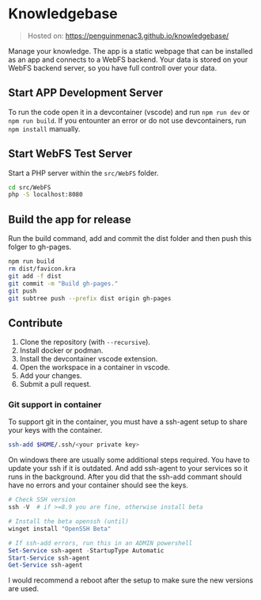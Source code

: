 # Knowledgebase

> Hosted on: https://penguinmenac3.github.io/knowledgebase/

Manage your knowledge. The app is a static webpage that can be installed as an app and connects to a WebFS backend. Your data is stored on your WebFS backend server, so you have full controll over your data.

## Start APP Development Server

To run the code open it in a devcontainer (vscode) and run `npm run dev` or `npm run build`. If you entounter an error or do not use devcontainers, run `npm install` manually.

## Start WebFS Test Server

Start a PHP server within the `src/WebFS` folder.
```bash
cd src/WebFS
php -S localhost:8080
```

## Build the app for release

Run the build command, add and commit the dist folder and then push this folger to gh-pages.
```bash
npm run build
rm dist/favicon.kra
git add -f dist
git commit -m "Build gh-pages."
git push
git subtree push --prefix dist origin gh-pages
```

## Contribute

1. Clone the repository (with `--recursive`).
1. Install docker or podman.
2. Install the devcontainer vscode extension.
3. Open the workspace in a container in vscode.
4. Add your changes.
5. Submit a pull request.

### Git support in container

To support git in the container, you must have a ssh-agent setup to share your keys with the container.

```bash
ssh-add $HOME/.ssh/<your private key>
```

On windows there are usually some additional steps required.
You have to update your ssh if it is outdated.
And add ssh-agent to your services so it runs in the background.
After you did that the ssh-add commant should have no errors and your container should see the keys.

```powershell
# Check SSH version
ssh -V  # if >=8.9 you are fine, otherwise install beta

# Install the beta openssh (until)
winget install "OpenSSH Beta"

# If ssh-add errors, run this in an ADMIN powershell
Set-Service ssh-agent -StartupType Automatic
Start-Service ssh-agent
Get-Service ssh-agent
```

I would recommend a reboot after the setup to make sure the new versions are used.
